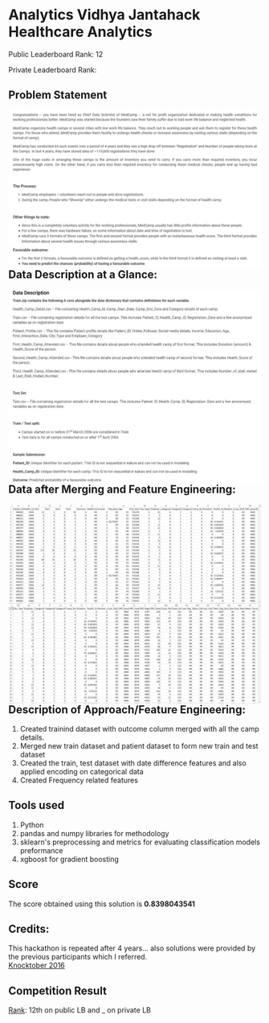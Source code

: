 # Analytics Vidhya Jantahack Healthcare Analytics

Public Leaderboard Rank: 12
 
Private Leaderboard Rank: 

## Problem Statement
<img src="images/Problem_statement.jpg"
     alt="Markdown Monster icon"
     style="float: left; margin-right: 10px;" />

## Data Description at a Glance:
<img src="images/Data_description.jpg"
     alt="Markdown Monster icon"
     style="float: left; margin-right: 10px;" />

## Data after Merging and Feature Engineering:
<img src="images/Data1.jpg"
     alt="Markdown Monster icon"
     style="float: left; margin-right: 10px;" />
<img src="images/Data2.jpg"
     alt="Markdown Monster icon"
     style="float: left; margin-right: 10px;" />

## Description of Approach/Feature Engineering:
1. Created trainind dataset with outcome column merged with all the camp details.
2. Merged new train dataset and patient dataset to form new train and test dataset
3. Created the train, test dataset with date difference features and also applied encoding on categorical data
4. Created Frequency related features

## Tools used
1. Python
2. pandas and numpy libraries for methodology
3. sklearn's preprocessing and metrics for evaluating classification models preformance
4. xgboost for gradient boosting

## Score
The score obtained using this solution is **0.8398043541**

## Credits:
This hackathon is repeated after 4 years... also solutions were provided by the previous participants which I referred. \
[Knocktober 2016](https://datahack.analyticsvidhya.com/contest/knocktober-2016/)

## Competition Result
[Rank](https://datahack.analyticsvidhya.com/contest/janatahack-healthcare-analytics/#LeaderBoard): 12th on public LB and _ on private LB